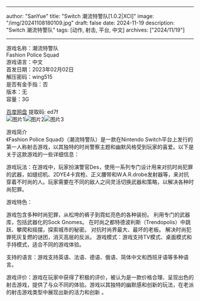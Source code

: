 
---
author: "SanYue"
title: "Switch 潮流特警队[1.0.2|XCI]"
image: "/img/20241108180109.jpg"
draft: false
date: 2024-11-19
description: "Switch 潮流特警队"
tags: [动作, 射击, 平台, 中文]
archives: ["2024/11/19"]

---

游戏名称：潮流特警队   
Fashion Police Squad    
游戏语言：中文  
首发日期：2023年02月02日  
解压密码：wing515  
是否有金手指：否  
版本：无   
容量：3G

[百度网盘](https//pan.baidu.com/s/1rOcyVxJkHG9rugpGuH5Vcg) 提取码: ed7f  
![图片1](/img/f123e4.jpg)![图片2](/img/36405e.jpg)![图片3](/img/6357d6.jpg)  

游戏简介  
《Fashion Police Squad》（潮流特警队）是一款在Nintendo Switch平台上发行的第一人称射击游戏，以其独特的时尚警察主题和幽默风格受到玩家的喜爱。以下是关于这款游戏的一些详细信息：

游戏玩法：在游戏中，玩家扮演警官Des，使用一系列专门设计用来对抗时尚犯罪的武器，如缝纫机、2DYE4卡宾枪、正义腰带和W.A.R.drobe发射器等，来对抗穿着不时尚的人。玩家需要在不同的敌人之间灵活切换武器和策略，以解决各种时尚犯罪。

游戏特色：

游戏包含多种时尚犯罪，从松垮的裤子到霓虹亮色的各种装扮。
利用专门的武器库，包括武器化的Sock Gnomes。
在时尚之都特德波利斯（Trendopolis）中跳跃、攀爬和摇摆，探索城市的秘密。
对抗时尚界最大、最坏的老板。
解决时尚犯罪死灰复燃的谜团，消灭高层的反派。
游戏模式：游戏支持TV模式、桌面模式和手持模式，适合不同的游戏体验。

支持的语言：游戏支持英语、法语、德语、俄语、简体中文和西班牙语等多种语言。

游戏评价：游戏在玩家中获得了积极的评价，被认为是一款价格合理、呈现出色的射击游戏，提供了与众不同的体验。游戏以其独特的幽默感和创新的玩法，在老派的射击游戏类型中展现出新的活力和创新
。
